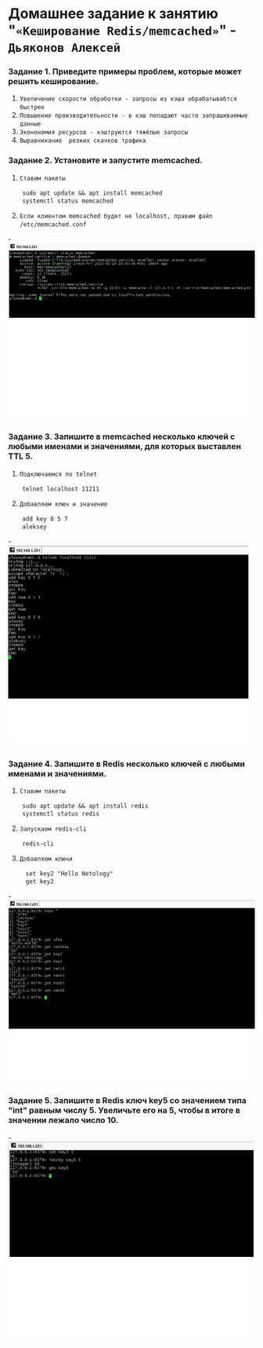 # Домашнее задание к занятию "`«Кеширование Redis/memcached»`" - `Дьяконов Алексей`

### Задание 1. Приведите примеры проблем, которые может решить кеширование.

1. `Увеличение скорости обработки - запросы из кэша обрабатывабтся быстрее `
2. `Повышение производительности - в кэш попадают часто запрашиваемые данные`
3. `Эконономия ресурсов - кэштруются тяжёлые запросы`
4. `Выравникание  резких скачков трафика`

### Задание 2. Установите и запустите memcached.

1. `Ставим пакеты`

```   
    sudo apt update && apt install memcached
    systemctl status memcached
```
2. `Если клиентом memcached будет не localhost, правим файл  /etc/memcached.conf`

-![Скриншот memcached](./img/2.jpg)

### Задание 3. Запишите в memcached несколько ключей с любыми именами и значениями, для которых выставлен TTL 5.

1. `Подключаемся по telnet`

```
    telnet localhost 11211
```
2. `Добавляем ключ и значение`
```
    add key 0 5 7
    aleksey
```

-![Скриншот memcached_2](./img/3.jpg)

### Задание 4. Запишите в Redis несколько ключей с любыми именами и значениями.

1. `Ставим пакеты`

```
    sudo apt update && apt install redis
    systemctl status redis
```

2. `Запускаем redis-cli`

```
    redis-cli
```

3. `Добавляем ключи`

```
     set key2 "Hello Netology"
     get key2
```  
-![Скриншот redis](./img/4.jpg)

### Задание 5. Запишите в Redis ключ key5 со значением типа "int" равным числу 5. Увеличьте его на 5, чтобы в итоге в значении лежало число 10.

-![Скриншот redis_2](./img/5.jpg)

